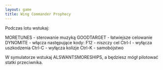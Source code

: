 ```yaml
---
layout: game
title: Wing Commander Prophecy
---
```


Podczas lotu wstukaj:

MORETUNES 	- sterowanie muzyką
GOODTARGET 	- łatwiejsze celowanie
DYNOMITE 	- włącza następujące kody:
		  F12 	- niszczy cel
		  Ctrl-I 	- wyłącza uszkodzenia
	                  Ctrl-C 	- wyłącza kolizje
             		  Ctrl-K 	- samobójstwo

W symulatorze wstukaj ALSWANTSMORESHIPS, a będziesz mógł 
pilotować
statki przeciwnika.
